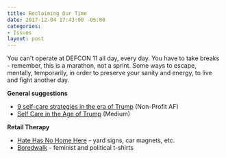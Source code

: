 ```yaml
---
title: Reclaiming Our Time
date: 2017-12-04 17:43:00 -05:00
categories:
- Issues
layout: post
---
```


You can't operate at DEFCON 11 all day, every day. You have to take breaks - remember, this is a marathon, not a sprint. Some ways to escape, mentally, temporarily, in order to preserve your sanity and energy, to live and fight another day. 

**General suggestions**
* [9 self-care strategies in the era of Trump](http://bit.ly/2xSVtaU) (Non-Profit AF)
* [Self Care in the Age of Trump](http://bit.ly/2ALSSBV) (Medium)

**Retail Therapy**
* [Hate Has No Home Here](http://bit.ly/2AW63Az) - yard signs, car magnets, etc. 
* [Boredwalk](http://bit.ly/2zP5k05) - feminist and political t-shirts